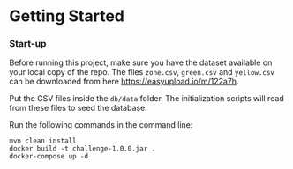 # **Getting Started**

### **Start-up**

Before running this project, make sure you have the dataset available on your local copy of the repo.
The files `zone.csv`, `green.csv` and `yellow.csv` can be downloaded from here https://easyupload.io/m/122a7h.

Put the CSV files inside the `db/data` folder.
The initialization scripts will read from these files to seed the database.

Run the following commands in the command line:

```shell
mvn clean install
docker build -t challenge-1.0.0.jar .
docker-compose up -d
```
